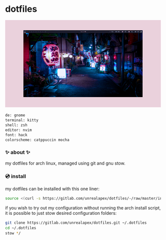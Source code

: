 # dotfiles

![screenshot of arch linux rice](rice.png)
```
de: gnome
terminal: kitty
shell: zsh
editor: nvim
font: hack
colorscheme: catppuccin mocha
```

### ✨ about ✨
my dotfiles for arch linux, managed using git and gnu stow.

### 💿 install
my dotfiles can be installed with this one liner:

```sh
source <(curl -s https://gitlab.com/unrealapex/dotfiles/-/raw/master/install.sh)
```
if you wish to try out my configuration without running the arch install script, it is possible to just stow desired configuration folders:

```sh
git clone https://gitlab.com/unrealapex/dotfiles.git ~/.dotfiles
cd ~/.dotfiles
stow */
```
